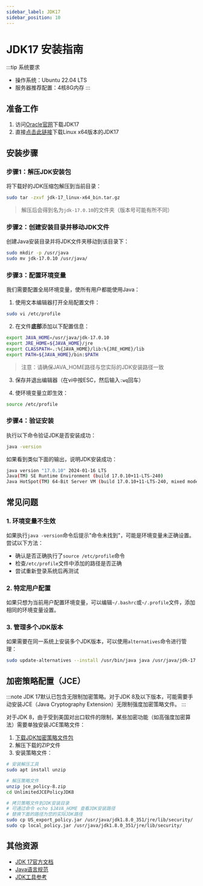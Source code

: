 ```yaml
---
sidebar_label: JDK17
sidebar_position: 10
---
```


# JDK17 安装指南

:::tip 系统要求

- 操作系统：Ubuntu 22.04 LTS
- 服务器推荐配置：4核8G内存
:::

## 准备工作

1. 访问[Oracle官网](https://www.oracle.com/java/technologies/downloads/)下载JDK17
2. 直接[点击此链接](https://download.oracle.com/java/17/latest/jdk-17_linux-x64_bin.tar.gz)下载Linux x64版本的JDK17

## 安装步骤

### 步骤1：解压JDK安装包

将下载好的JDK压缩包解压到当前目录：

```bash
sudo tar -zxvf jdk-17_linux-x64_bin.tar.gz
```

> 解压后会得到名为`jdk-17.0.10`的文件夹（版本号可能有所不同）

### 步骤2：创建安装目录并移动JDK文件

创建Java安装目录并将JDK文件夹移动到该目录下：

```bash
sudo mkdir -p /usr/java
sudo mv jdk-17.0.10 /usr/java/
```

### 步骤3：配置环境变量

我们需要配置全局环境变量，使所有用户都能使用Java：

1. 使用文本编辑器打开全局配置文件：

```bash
sudo vi /etc/profile
```

2. 在文件**底部**添加以下配置信息：

```bash
export JAVA_HOME=/usr/java/jdk-17.0.10
export JRE_HOME=${JAVA_HOME}/jre
export CLASSPATH=.:%{JAVA_HOME}/lib:%{JRE_HOME}/lib
export PATH=${JAVA_HOME}/bin:$PATH
```

> 注意：请确保JAVA_HOME路径与您实际的JDK安装路径一致

3. 保存并退出编辑器（在vi中按ESC，然后输入`:wq`回车）

4. 使环境变量立即生效：

```bash
source /etc/profile
```

### 步骤4：验证安装

执行以下命令验证JDK是否安装成功：

```bash
java -version
```

如果看到类似下面的输出，说明JDK安装成功：

```bash
java version "17.0.10" 2024-01-16 LTS
Java(TM) SE Runtime Environment (build 17.0.10+11-LTS-240)
Java HotSpot(TM) 64-Bit Server VM (build 17.0.10+11-LTS-240, mixed mode, sharing)
```

## 常见问题

### 1. 环境变量不生效

如果执行`java -version`命令后提示"命令未找到"，可能是环境变量未正确设置。尝试以下方法：

- 确认是否正确执行了`source /etc/profile`命令
- 检查`/etc/profile`文件中添加的路径是否正确
- 尝试重新登录系统后再测试

### 2. 特定用户配置

如果只想为当前用户配置环境变量，可以编辑`~/.bashrc`或`~/.profile`文件，添加相同的环境变量设置。

### 3. 管理多个JDK版本

如果需要在同一系统上安装多个JDK版本，可以使用`alternatives`命令进行管理：

```bash
sudo update-alternatives --install /usr/bin/java java /usr/java/jdk-17.0.10/bin/java 1
```

## 加密策略配置（JCE）

:::note
JDK 17默认已包含无限制加密策略。对于JDK 8及以下版本，可能需要手动安装JCE（Java Cryptography Extension）无限制强度加密策略文件。
:::

对于JDK 8，由于受到美国对出口软件的限制，某些加密功能（如高强度加密算法）需要单独安装JCE策略文件：

1. [下载JDK加密策略文件包](http://www.oracle.com/technetwork/java/javase/downloads/jce8-download-2133166.html)
2. 解压下载的ZIP文件
3. 安装策略文件：

```bash
# 安装解压工具
sudo apt install unzip

# 解压策略文件
unzip jce_policy-8.zip
cd UnlimitedJCEPolicyJDK8

# 拷贝策略文件到JDK安装目录
# 可通过命令 echo $JAVA_HOME 查看JDK安装路径
# 替换下面的路径为您的实际JDK路径
sudo cp US_export_policy.jar /usr/java/jdk1.8.0_351/jre/lib/security/
sudo cp local_policy.jar /usr/java/jdk1.8.0_351/jre/lib/security/
```

## 其他资源

- [JDK 17官方文档](https://docs.oracle.com/en/java/javase/17/)
- [Java语言规范](https://docs.oracle.com/javase/specs/jls/se17/html/index.html)
- [JDK工具参考](https://docs.oracle.com/en/java/javase/17/docs/specs/man/index.html)

